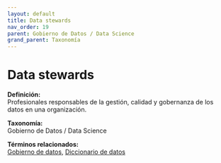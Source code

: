 ```yaml
---
layout: default
title: Data stewards
nav_order: 19
parent: Gobierno de Datos / Data Science
grand_parent: Taxonomía
---
```


# Data stewards

**Definición:**  
Profesionales responsables de la gestión, calidad y gobernanza de los datos en una organización.

**Taxonomía:**  
Gobierno de Datos / Data Science

**Términos relacionados:**  
[Gobierno de datos](https://maleniski.github.io/diccionario-angl-tec-mx/docs/taxonomia/gobierno-de-datos-/-data-science/gobierno-de-datos.html), [Diccionario de datos](https://maleniski.github.io/diccionario-angl-tec-mx/docs/taxonomia/gobierno-de-datos-/-data-science/diccionario-de-datos.html)
